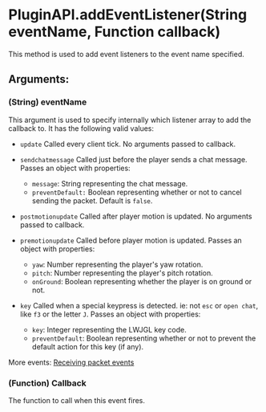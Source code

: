 # PluginAPI.addEventListener(String eventName, Function callback)
This method is used to add event listeners to the event name specified.

## Arguments:

### (String) eventName
This argument is used to specify internally which listener array to add the callback to.
It has the following valid values:
- `update`
    Called every client tick. No arguments passed to callback.

- `sendchatmessage`
    Called just before the player sends a chat message. Passes an object with properties:
    - `message`: String representing the chat message.
    - `preventDefault:` Boolean representing whether or not to cancel sending the packet. Default is `false`.

- `postmotionupdate`
    Called after player motion is updated. No arguments passed to callback.

- `premotionupdate`
    Called before player motion is updated. Passes an object with properties:
    - `yaw`: Number representing the player's yaw rotation.
    - `pitch`: Number representing the player's pitch rotation.
    - `onGround`: Boolean representing whether the player is on ground or not.

- `key`
    Called when a special keypress is detected. ie: not `esc` or `open chat`, like `f3` or the letter `J`.
    Passes an object with properties:
    - `key`: Integer representing the LWJGL key code.
    - `preventDefault`: Boolean representing whether or not to prevent the default action for this key (if any).


More events:
[Receiving packet events](FromServerEvents.md)

### (Function) Callback
The function to call when this event fires.